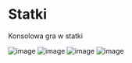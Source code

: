 # Statki
Konsolowa gra w statki


![image](https://github.com/przemekdan1/Statki/assets/101727232/2f35c3d9-54be-4432-9ea6-8eeb4ea9538c)
![image](https://github.com/przemekdan1/Statki/assets/101727232/3bd044bb-2882-4dba-9ffc-621e5ebefc0b)
![image](https://github.com/przemekdan1/Statki/assets/101727232/22e0eb4d-3eb9-486f-821b-242e9e052120)
![image](https://github.com/przemekdan1/Statki/assets/101727232/4b20ce6d-013c-4d7f-8692-d51c9c573140)

